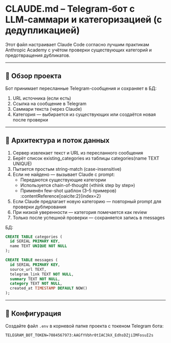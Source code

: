 # CLAUDE.md – Telegram‑бот с LLM‑саммари и категоризацией (с дедупликацией)

Этот файл настраивает Claude Code согласно лучшим практикам Anthropic Academy с учётом проверки существующих категорий и предотвращения дубликатов.

---

## 🚀 Обзор проекта

Бот принимает пересланные Telegram-сообщения и сохраняет в БД:
1. URL источника (если есть)
2. Ссылка на сообщение в Telegram
3. Саммари текста (через Claude)
4. Категория — выбирается из существующих или создаётся новая после проверки

---

## 🧩 Архитектура и поток данных

1. Сервер извлекает текст и URL из пересланного сообщения  
2. Берёт список existing_categories из таблицы categories(name TEXT UNIQUE)  
3. Пытается простым string-match (case-insensitive)  
4. Если не найдено — вызывает Claude с prompt:
   - Передаются существующие категории
   - Используется chain-of-thought («think step by step»)
   - Применён few-shot шаблон (3–5 примеров) :contentReference[oaicite:2]{index=2}  
5. Если Claude предлагает новую категорию — повторный prompt для проверки дублирования  
6. При низкой уверенности — категория помечается как review  
7. Только после успешной проверки — сохраняется запись в messages

БД:
```sql
CREATE TABLE categories (
  id SERIAL PRIMARY KEY,
  name TEXT UNIQUE NOT NULL
);

CREATE TABLE messages (
  id SERIAL PRIMARY KEY,
  source_url TEXT,
  telegram_link TEXT NOT NULL,
  summary TEXT NOT NULL,
  category TEXT NOT NULL,
  created_at TIMESTAMP DEFAULT NOW()
);
```

---

## 🔧 Конфигурация

Создайте файл `.env` в корневой папке проекта с токеном Telegram бота:

```env
TELEGRAM_BOT_TOKEN=7084567973:AAGfYVbhr0tIAC3kX_EdhsDZjiIMFosuI2s
```